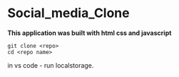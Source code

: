 # Social_media_Clone


**This application was built with html css and javascript**

```
git clone <repo>
cd <repo name>
```

in vs code - run localstorage.

